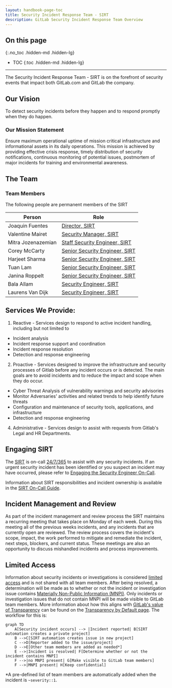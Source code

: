 ```yaml
---
layout: handbook-page-toc
title: Security Incident Response Team - SIRT
description: GitLab Security Incident Response Team Overview 
---
```


## On this page
{:.no_toc .hidden-md .hidden-lg}

- TOC
{:toc .hidden-md .hidden-lg}

----

The Security Incident Response Team - SIRT is on the forefront of security events that impact both GitLab.com and GitLab the company.

## <i class="fas fa-rocket" id="biz-tech-icons"></i> Our Vision

To detect security incidents before they happen and to respond promptly when they do happen. 

### Our Mission Statement

Ensure maximum operational uptime of mission critical infrastructure and informational assets in its daily operations. This mission is achieved by providing effective crisis response, timely distribution of security notifications, continuous monitoring of potential issues, postmortem of major incidents for training and environmental awareness.

## <i class="fas fa-users" id="biz-tech-icons"></i> The Team

### Team Members

The following people are permanent members of the SIRT

<table>
<thead>
<tr>
<th>Person</th>
<th>Role</th>
</tr>
</thead>
<tbody>
<tr>
<td>Joaquin Fuentes</td>
<td><a href="/job-families/engineering/security-incident-response-team/#manager-security-incident-response-team">Director, SIRT</a></td>
</tr>
<tr>
<td>Valentine Mairet</td>
<td><a href="/job-families/engineering/security-incident-response-team/#manager-security-incident-response-team">Security Manager, SIRT</a></td>
</tr>
<tr>
<td>Mitra Jozenazemian</td>
<td><a href="/job-families/engineering/security-incident-response-team/#staff-security-incident-response-team-engineer">Staff Security Engineer, SIRT</a></td>
</tr>
<tr>
<td>Corey McCarty</td>
<td><a href="/job-families/engineering/security-incident-response-team/#senior-security-incident-response-team-engineer">Senior Security Engineer, SIRT</a></td>
</tr>
<tr>
<td>Harjeet Sharma</td>
<td><a href="/job-families/engineering/security-incident-response-team/#senior-security-incident-response-team-engineer">Senior Security Engineer, SIRT</a></td>
</tr>
<tr>
<td>Tuan Lam</td>
<td><a href="/job-families/engineering/security-incident-response-team/#senior-security-incident-response-team-engineer">Senior Security Engineer, SIRT</a></td>
</tr>
<tr>
<td>Janina Roppelt</td>
<td><a href="/job-families/engineering/security-incident-response-team/#senior-security-incident-response-team-engineer">Senior Security Engineer, SIRT</a></td>
</tr>
<tr>
<td>Bala Allam</td>
<td><a href="/job-families/engineering/security-incident-response-team/#security-incident-response-team-engineer-intermediate">Security Engineer, SIRT</a></td>
</tr>
<tr>
<td>Laurens Van Dijk</td>
<td><a href="/job-families/engineering/security-incident-response-team/#security-incident-response-team-engineer-intermediate">Security Engineer, SIRT</a></td>
</tr>
</tbody>
</table>

## <i class="fas fa-stream" id="biz-tech-icons"></i> Services We Provide:
1. Reactive - Services design to respond to active incident handling, including but not limited to 
- Incident analysis 
- Incident response support and coordination 
- Incident response resolution 
- Detection and response engineering
2. Proactive - Services designed to improve the infrastructure  and security  processes of Gitlab before any incident occurs or is detected. The main goals are to avoid incidents and to reduce the impact and scope when they do occur. 
- Cyber Threat Analysis of vulnerability warnings and security advisories
- Monitor Adversaries' activities and related trends to help identify future threats 
- Configuration and maintenance of security tools, applications, and infrastructure
- Detection and response engineering
4. Administrative - Services design to assist with requests from Gitlab's Legal and HR Departments.

## <i class="fas fa-bullseye" id="biz-tech-icons"></i> Engaging SIRT

The [SIRT](/handbook/security/security-operations/sirt) is on-call [24/7/365](/handbook/on-call/#security-team-on-call-rotation) to assist with any security incidents. If an urgent security incident has been identified or you suspect an incident may have occurred, please refer to [Engaging the Security Engineer On-Call](/handbook/security/security-operations/sirt/engaging-security-on-call.html).

Information about SIRT responsibilities and incident ownership is available in the [SIRT On-Call Guide](/handbook/security/secops-oncall.html).

## <i class="fas fa-receipt" id="biz-tech-icons"></i> Incident Management and Review

As part of the incident management and review process the SIRT maintains a recurring meeting that takes place on Monday of each week. During this meeting all of the previous weeks incidents, and any incidents that are currently open are reviewed. The review process covers the incident's scope, impact, the work performed to mitigate and remediate the incident, next steps, blockers, and current status. These meetings are also an opportunity to discuss mishandled incidents and process improvements.

## Limited Access

Information about security incidents or investigations is considered [limited access](https://about.gitlab.com/handbook/communication/confidentiality-levels/#limited-access) and is not shared with all team members. After being resolved, a determination will be made as to whether or not the incident or investigation issue contains [Materially Non-Public Information (MNPI)](https://about.gitlab.com/handbook/product/product-safe-guidance/#materially-non-public-information). Only incidents or investigation issues that do not contain MNPI will be made visible to GitLab team members. More information about how this aligns with [GitLab's value of Transparency](https://about.gitlab.com/handbook/values/#transparency) can be found on the [Transparency by Default page](https://about.gitlab.com/handbook/security/transparency_by_default.html). The workflow for this is:

```mermaid
graph TD
    A[Security incident occurs] --> |Incident reported| B[SIRT automation creates a private project]
    B -->C[SIRT automation creates issue in new project]
    C -->D[Reporter added to the issue/project]
    D -->E[Other team members are added as needed*]
    E -->|Incident is resolved| F[Determine whether or not the incident contains MNPI]
    F -->|no MNPI present| G[Make visible to GitLab team members]
    F -->|MNPI present| H[Keep confidential]
```

\*A pre-defined list of team members are automatically added when the incident is `~severity::1`.
